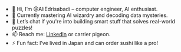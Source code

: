 - 👋 Hi, I’m @AliEdrisabadi – computer engineer, AI enthusiast.
- 🌱 Currently mastering AI wizardry and decoding data mysteries.
- 💬 Let’s chat if you're into building smart stuff that solves real-world puzzles!
- 📫 Reach me: [LinkedIn](https://www.linkedin.com/in/ali-edrisabadi-87313b22b/) or carrier pigeon.
- ⚡ Fun fact: I’ve lived in Japan and can order sushi like a pro!


<!---
AliEdrisabadi/AliEdrisabadi is a ✨ special ✨ repository because its `README.md` (this file) appears on your GitHub profile.
You can click the Preview link to take a look at your changes.
--->
